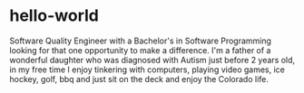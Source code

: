 # hello-world

Software Quality Engineer with a Bachelor's in Software Programming looking for that one opportunity to make a difference.
I'm a father of a wonderful daughter who was diagnosed with Autism just before 2 years old, in my free time I enjoy tinkering with computers, playing video games, ice hockey, golf, bbq and just sit on the deck and enjoy the Colorado life.

